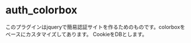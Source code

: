 auth_colorbox
=============

このプラグインはjqueryで簡易認証サイトを作るためのものです。colorboxをベースにカスタマイズしてあります。
CookieをDBとします。
